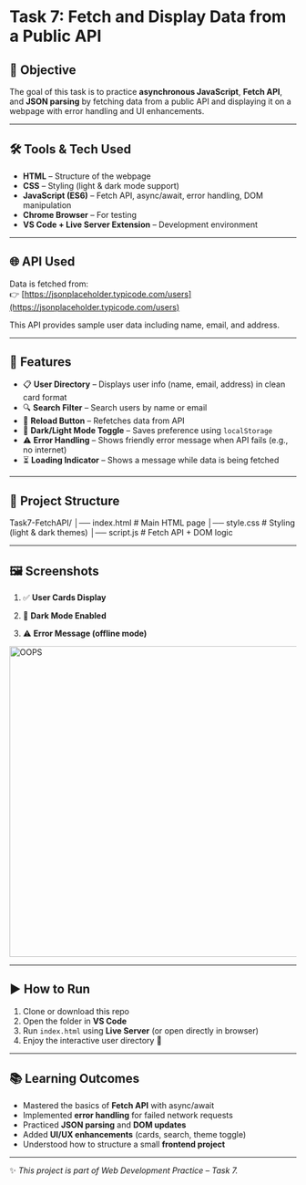 # Task 7: Fetch and Display Data from a Public API

## 📌 Objective
The goal of this task is to practice **asynchronous JavaScript**, **Fetch API**, and **JSON parsing** by fetching data from a public API and displaying it on a webpage with error handling and UI enhancements.

---

## 🛠️ Tools & Tech Used
- **HTML** – Structure of the webpage  
- **CSS** – Styling (light & dark mode support)  
- **JavaScript (ES6)** – Fetch API, async/await, error handling, DOM manipulation  
- **Chrome Browser** – For testing  
- **VS Code + Live Server Extension** – Development environment  

---

## 🌐 API Used
Data is fetched from:  
👉 [https://jsonplaceholder.typicode.com/users](https://jsonplaceholder.typicode.com/users)

This API provides sample user data including name, email, and address.

---

## 🚀 Features
- 📋 **User Directory** – Displays user info (name, email, address) in clean card format  
- 🔍 **Search Filter** – Search users by name or email  
- 🔄 **Reload Button** – Refetches data from API  
- 🌙 **Dark/Light Mode Toggle** – Saves preference using `localStorage`  
- ⚠️ **Error Handling** – Shows friendly error message when API fails (e.g., no internet)  
- ⏳ **Loading Indicator** – Shows a message while data is being fetched  

---
## 📂 Project Structure

Task7-FetchAPI/
│── index.html # Main HTML page
│── style.css # Styling (light & dark themes)
│── script.js # Fetch API + DOM logic

---

## 🖼️ Screenshots
1. ✅ **User Cards Display**
  
2. 🌙 **Dark Mode Enabled**
  
3. ⚠️ **Error Message (offline mode)**  
<img width="1919" height="545" alt="OOPS" src="https://github.com/user-attachments/assets/4da4fc19-5be7-4a69-b2e4-0e8647ad939c" />

---

## ▶️ How to Run
1. Clone or download this repo  
2. Open the folder in **VS Code**  
3. Run `index.html` using **Live Server** (or open directly in browser)  
4. Enjoy the interactive user directory 🎉  

---

## 📚 Learning Outcomes
- Mastered the basics of **Fetch API** with async/await  
- Implemented **error handling** for failed network requests  
- Practiced **JSON parsing** and **DOM updates**  
- Added **UI/UX enhancements** (cards, search, theme toggle)  
- Understood how to structure a small **frontend project**  

---

✨ *This project is part of Web Development Practice – Task 7.*
